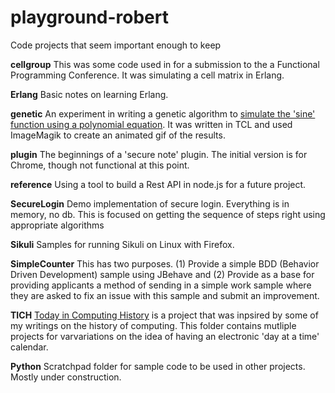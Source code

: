# playground-robert
Code projects that seem important enough to keep

**cellgroup**
This was some code used in for a submission to the a Functional Programming Conference. It was simulating a cell matrix in Erlang.

**Erlang**
Basic notes on learning Erlang.

**genetic**
An experiment in writing a genetic algorithm to [simulate the 'sine' function using a polynomial equation](https://plus.google.com/u/0/102247002918593029402/posts/DmRRRkDeGrg?pid=6007141866236681474&oid=102247002918593029402). It was written in TCL and used ImageMagik to create an animated gif of the results.


**plugin**
The beginnings of a 'secure note' plugin. The initial version is for Chrome, though not functional at this point.

**reference**
Using a tool to build a Rest API in node.js for a future project.

**SecureLogin**
Demo implementation of secure login. Everything is in memory, no db. This is focused on getting the sequence of steps right using appropriate algorithms

**Sikuli**
Samples for running Sikuli on Linux with Firefox.

**SimpleCounter**
This has two purposes. (1) Provide a simple BDD (Behavior Driven Development) sample using JBehave and (2) Provide as a base for providing applicants a method of sending in a simple work sample where they are asked to fix an issue with this sample and submit an improvement.

**TICH**
[Today in Computing History](https://sites.google.com/site/todayincomputinghistory/) is a project that was inpsired by some of my writings on the history of computing. This folder contains mutliple projects for varvariations on the idea of having an electronic 'day at a time' calendar.

**Python**
Scratchpad folder for sample code to be used in other projects. Mostly under construction.
